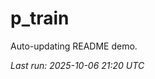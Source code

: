 # p_train

Auto-updating README demo.

<!--START_SECTION:status-->
_Last run: 2025-10-06 21:20 UTC_
<!--END_SECTION:status-->









































































































































































































































































































































































































































































































































































































































































































































































































































































































































































































































